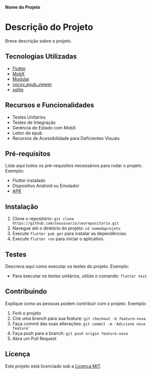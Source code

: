 **Nome do Projeto**

# Descrição do Projeto

Breve descrição sobre o projeto.

## Tecnologias Utilizadas

- [Flutter](https://flutter.dev/)
- [MobX](https://mobx.dev/)
- [Modular](https://modular.flutterando.com.br/docs/flutter_modular/start)
- [vocsy_epub_viewer](https://pub.dev/packages/vocsy_epub_viewer)
- [sqlite](https://pub.dev/packages/sqflite)

## Recursos e Funcionalidades

- Testes Unitários
- Testes de Integração
- Gerência de Estado com MobX
- Leitor de epub
- Recursos de Acessibilidade para Deficientes Visuais

## Pré-requisitos

Liste aqui todos os pré-requisitos necessários para rodar o projeto. Exemplo:

- Flutter instalado
- Dispositivo Android ou Emulador
- [APK](https://drive.google.com/file/d/1YNEWfsuY_m2GGjIGgsDL_WezR5h8TC4H/view?usp=sharing)

## Instalação

1. Clone o repositório: `git clone https://github.com/seuusuario/seurepositorio.git`
2. Navegue até o diretório do projeto: `cd nomedoprojeto`
3. Execute `flutter pub get` para instalar as dependências.
4. Execute `flutter run` para iniciar o aplicativo.

## Testes

Descreva aqui como executar os testes do projeto. Exemplo:

- Para executar os testes unitários, utilize o comando: `flutter test`

## Contribuindo

Explique como as pessoas podem contribuir com o projeto. Exemplo:

1. Fork o projeto
2. Crie uma branch para sua feature: `git checkout -b feature-nova`
3. Faça commit das suas alterações: `git commit -m 'Adiciona nova feature'`
4. Faça push para a branch: `git push origin feature-nova`
5. Abra um Pull Request

## Licença

Este projeto está licenciado sob a [Licença MIT](LICENSE).
